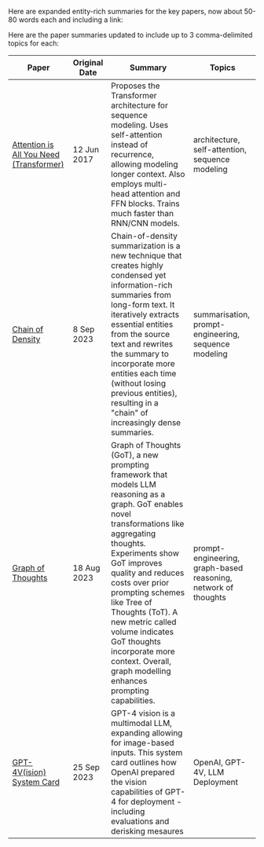 Here are expanded entity-rich summaries for the key papers, now about 50-80 words each and including a link:

Here are the paper summaries updated to include up to 3 comma-delimited topics for each:

| Paper | Original Date | Summary | Topics |
|-|-|-|-|
| [Attention is All You Need (Transformer)](https://arxiv.org/abs/1706.03762) | 12 Jun 2017 | Proposes the Transformer architecture for sequence modeling. Uses self-attention instead of recurrence, allowing modeling longer context. Also employs multi-head attention and FFN blocks. Trains much faster than RNN/CNN models. | architecture, self-attention, sequence modeling |
| [Chain of Density](https://arxiv.org/pdf/2309.04269.pdf) | 8 Sep 2023 | Chain-of-density summarization is a new technique that creates highly condensed yet information-rich summaries from long-form text. It iteratively extracts essential entities from the source text and rewrites the summary to incorporate more entities each time (without losing previous entities), resulting in a "chain" of increasingly dense summaries. | summarisation, prompt-engineering, sequence modeling |
| [Graph of Thoughts](https://arxiv.org/pdf/2308.09687.pdf) | 18 Aug 2023 |  Graph of Thoughts (GoT), a new prompting framework that models LLM reasoning as a graph. GoT enables novel transformations like aggregating thoughts. Experiments show GoT improves quality and reduces costs over prior prompting schemes like Tree of Thoughts (ToT). A new metric called volume indicates GoT thoughts incorporate more context. Overall, graph modelling enhances prompting capabilities. | prompt-engineering, graph-based reasoning, network of thoughts |
| [GPT-4V(ision) System Card](https://cdn.openai.com/papers/GPTV_System_Card.pdf) | 25 Sep 2023 | GPT-4 vision is a multimodal LLM, expanding allowing for image-based inputs.  This system card outlines how OpenAI prepared the vision capabilities of GPT-4 for deployment - including evaluations and derisking mesaures | OpenAI, GPT-4V, LLM Deployment |
